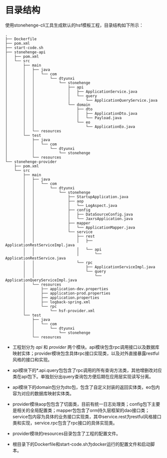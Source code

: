 # 目录结构

使用stonehenge-cli工具生成默认的hsf模板工程，目录结构如下所示：

```
.
├── Dockerfile
├── pom.xml
├── start-code.sh
├── stonehenge-api
│   ├── pom.xml
│   └── src
│       ├── main
│       │   ├── java
│       │   │   └── com
│       │   │       └── dtyunxi
│       │   │           └── stonehenge
│       │   │               ├── api
│       │   │               │   ├── ApplicationService.java
│       │   │               │   └── query
│       │   │               │       └── ApplicationQueryService.java
│       │   │               └── domain
│       │   │                   ├── dto
│       │   │                   │   ├── ApplicationDto.java
│       │   │                   │   └── Payload.java
│       │   │                   └── eo
│       │   │                       └── ApplicationEo.java
│       │   └── resources
│       └── test
│           ├── java
│           │   └── com
│           │       └── dtyunxi
│           │           └── stonehenge
│           └── resources
└── stonehenge-provider
    ├── pom.xml
    └── src
        ├── main
        │   ├── java
        │   │   └── com
        │   │       └── dtyunxi
        │   │           └── stonehenge
        │   │               ├── StartupApplication.java
        │   │               ├── aop
        │   │               │   └── LogAspect.java
        │   │               ├── config
        │   │               │   ├── DataSourceConfig.java
        │   │               │   └── JaxrsApplication.java
        │   │               ├── mapper
        │   │               │   └── ApplicationMapper.java
        │   │               └── service
        │   │                   ├── rest
        │   │                   │   ├── ApplicationRestServiceImpl.java
        │   │                   │   └── api
        │   │                   │       └── ApplicationRestService.java
        │   │                   └── rpc
        │   │                       ├── ApplicationServiceImpl.java
        │   │                       └── query
        │   │                           └── ApplicationQueryServiceImpl.java
        │   └── resources
        │       ├── application-dev.properties
        │       ├── application-prod.properties
        │       ├── application.properties
        │       ├── logback-spring.xml
        │       └── rpc
        │           └── hsf-provider.xml
        └── test
            ├── java
            │   └── com
            │       └── dtyunxi
            │           └── stonehenge
            └── resources
```

- 工程划分为 *api* 和 *provider* 两个模块。api模块包含rpc调用接口以及数据库映射实体；provider模块包含具体rpc接口实现类，以及对外直接暴露restful风格的接口和实现。     

- api模块下的*.api.query包包含了rpc调用的所有查询方法类，其他增删改对应类在api包下。单独划分出query查询包方便后期在应用层实现读写分离。

- api模块下的domain包分为dto包，包含了自定义封装的返回实体类，eo包内容为对应的数据库映射实体类。

- provider模块aop包包含了切面类，目前有统一日志处理类；config包下主要是相关的全局配置类；mapper包包含了orm持久层框架的dao接口类；service包内容为具体的业务接口实现类，其中service.rest为restful风格接口类和实现，service.rpc包含了rpc接口的具体实现类。

- provider模块的resources目录包含了工程的配置文件。

- 根目录下的Dockerfile和start-code.sh为docker运行的配置文件和启动脚本。


